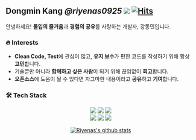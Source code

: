 ## Dongmin Kang ***@riyenas0925*** ![](https://komarev.com/ghpvc/?username=riyenas0925&label=Profile+views) [![Hits](https://hits.seeyoufarm.com/api/count/incr/badge.svg?url=https%3A%2F%2Fgithub.com%2Friyenas0925)](https://hits.seeyoufarm.com)

안녕하세요! **몰입의 즐거움**과 **경험의 공유**를 사랑하는 개발자, 강동민입니다.


### 🔥 Interests
- **Clean Code, Test**에 관심이 많고, **유지 보수**가 편한 코드를 작성하기 위해 항상 **고민**합니다.
- 기술뿐만 아니라 **함께하고 싶은 사람**이 되기 위해 끊임없이 **회고**합니다.
- **오픈소스**에 도움이 될 수 있다면 자그마한 내용이라고 **공유**하고 **기여**합니다.

### 🛠 Tech Stack
<p align="center">
 <a><img src="https://img.shields.io/badge/Java-007396?style=flat-square&logo=Java&logoColor=white"/></a>
 <a><img src="https://img.shields.io/badge/SpringBoot-6DB33F?style=flat-square&logo=Spring&logoColor=white"/></a>
 <a><img src="https://img.shields.io/badge/MySQL-4479A1?style=flat-square&logo=mysql&logoColor=white"/></a>
 </br>
 <a><img src="https://img.shields.io/badge/Amazon_AWS-232F3E?style=flat-square&logo=amazon-aws&logoColor=white"/></a>
 <a><img src="https://img.shields.io/badge/Jenkins-D24939?style=flat-square&logo=Jenkins&logoColor=white"/></a>
 <a><img src="https://img.shields.io/badge/githubactions-%232671E5.svg?style=flat-square&logo=githubactions&logoColor=white"/></a>
</p>

<div align="center">
  
[![Riyenas's github stats](https://github-readme-stats.vercel.app/api?username=riyenas0925&show_icons=true&theme=vue)](https://github.com/riyenas0925)

</div>
